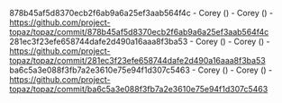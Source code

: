 878b45af5d8370ecb2f6ab9a6a25ef3aab564f4c - Corey () - Corey () - https://github.com/project-topaz/topaz/commit/878b45af5d8370ecb2f6ab9a6a25ef3aab564f4c
281ec3f23efe658744dafe2d490a16aaa8f3ba53 - Corey () - Corey () - https://github.com/project-topaz/topaz/commit/281ec3f23efe658744dafe2d490a16aaa8f3ba53
ba6c5a3e088f3fb7a2e3610e75e94f1d307c5463 - Corey () - Corey () - https://github.com/project-topaz/topaz/commit/ba6c5a3e088f3fb7a2e3610e75e94f1d307c5463
